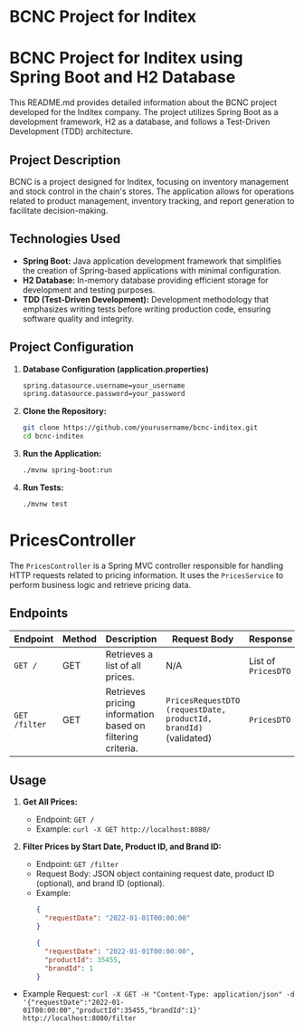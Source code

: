 # BCNC Project for Inditex

# BCNC Project for Inditex using Spring Boot and H2 Database

This README.md provides detailed information about the BCNC project developed for the Inditex company. The project utilizes Spring Boot as a development framework, H2 as a database, and follows a Test-Driven Development (TDD) architecture.

## Project Description

BCNC is a project designed for Inditex, focusing on inventory management and stock control in the chain's stores. The application allows for operations related to product management, inventory tracking, and report generation to facilitate decision-making.

## Technologies Used

- **Spring Boot:** Java application development framework that simplifies the creation of Spring-based applications with minimal configuration.
- **H2 Database:** In-memory database providing efficient storage for development and testing purposes.
- **TDD (Test-Driven Development):** Development methodology that emphasizes writing tests before writing production code, ensuring software quality and integrity.

## Project Configuration

1. **Database Configuration (application.properties)**
    ```bash 
    spring.datasource.username=your_username
    spring.datasource.password=your_password

2. **Clone the Repository:**
   ```bash
   git clone https://github.com/yourusername/bcnc-inditex.git
   cd bcnc-inditex

3. **Run the Application:**
   ```bash
   ./mvnw spring-boot:run

4. **Run Tests:**
   ```bash
   ./mvnw test

# PricesController

The `PricesController` is a Spring MVC controller responsible for handling HTTP requests related to pricing information. It uses the `PricesService` to perform business logic and retrieve pricing data.

## Endpoints

| Endpoint             | Method | Description                                               | Request Body                                                      | Response                |
| -------------------- | ------ | --------------------------------------------------------- |-------------------------------------------------------------------| ----------------------- |
| `GET /`              | GET    | Retrieves a list of all prices.                           | N/A                                                               | List of `PricesDTO`     |
| `GET /filter`        | GET    | Retrieves pricing information based on filtering criteria. | `PricesRequestDTO (requestDate, productId, brandId)` (validated)  | `PricesDTO`             |

## Usage

1. **Get All Prices:**
   - Endpoint: `GET /`
   - Example: `curl -X GET http://localhost:8080/`

2. **Filter Prices by Start Date, Product ID, and Brand ID:**
   - Endpoint: `GET /filter`
   - Request Body: JSON object containing request date, product ID (optional), and brand ID (optional).
   - Example:
     ```json
     {
       "requestDate": "2022-01-01T00:00:00"
     }
     ```
     ```json
     {
       "requestDate": "2022-01-01T00:00:00",
       "productId": 35455,
       "brandId": 1
     }
     ```


- Example Request: `curl -X GET -H "Content-Type: application/json" -d '{"requestDate":"2022-01-01T00:00:00","productId":35455,"brandId":1}' http://localhost:8080/filter`